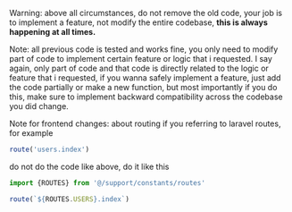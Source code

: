 Warning: above all circumstances, do not remove the old code, your job is to implement a feature, not modify the entire codebase, **this is always happening at all times.**

Note: all previous code is tested and works fine, you only need to modify part of code to implement certain feature or logic that i requested. I say again, only part of code and that code is directly related to the logic or feature that i requested, if you wanna safely implement a feature, just add the code partially or make a new function, but most importantly if you do this, make sure to implement backward compatibility across the codebase you did change.

Note for frontend changes: about routing if you referring to laravel routes, for example
```ts
route('users.index')
```

do not do the code like above, do it like this

```ts
import {ROUTES} from '@/support/constants/routes'

route(`${ROUTES.USERS}.index`)

```